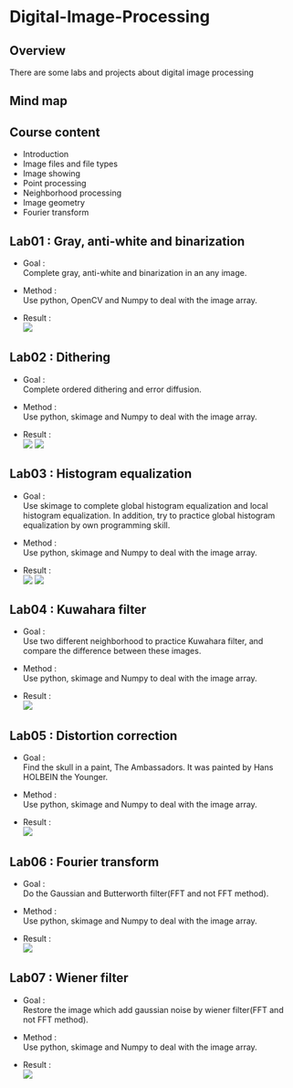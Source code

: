 # Digital-Image-Processing

## Overview
There are some labs and projects about digital image processing
>

## Mind map
>

## Course content
- Introduction
- Image files and file types
- Image showing
- Point processing
- Neighborhood processing
- Image geometry
- Fourier transform
>

## Lab01 : Gray, anti-white and binarization
- Goal :      
Complete gray, anti-white and binarization in an any image.
>
- Method :      
Use python, OpenCV and Numpy to deal with the image array.
>
- Result :     
![](https://github.com/tailer954/Digital-Image-Processing/blob/master/Lab01_Gray%2C%20anti-white%20and%20binarization/LAB01_sets.PNG)
>
## Lab02 : Dithering
- Goal :      
Complete ordered dithering and error diffusion.
>
- Method :      
Use python, skimage and Numpy to deal with the image array.
>
- Result :     
![](https://github.com/tailer954/Digital-Image-Processing/blob/master/Lab02_Dithering/OrderDitherSets.PNG)
![](https://github.com/tailer954/Digital-Image-Processing/blob/master/Lab02_Dithering/ErrorDiffSets.PNG)
>
## Lab03 : Histogram equalization
- Goal :      
Use skimage to complete global histogram equalization and local histogram equalization. In addition, try to practice global histogram equalization by own programming skill.
>
- Method :      
Use python, skimage and Numpy to deal with the image array.
>
- Result :     
![](https://github.com/tailer954/Digital-Image-Processing/blob/master/Lab03_Histogram%20equalization/LAB03Sets.PNG)
![](https://github.com/tailer954/Digital-Image-Processing/blob/master/Lab03_Histogram%20equalization/HistogramSets.png)
>

## Lab04 : Kuwahara filter
- Goal :      
Use two different neighborhood to practice Kuwahara filter, and compare the difference between these images.
>
- Method :      
Use python, skimage and Numpy to deal with the image array.
>
- Result :     
![](https://github.com/tailer954/Digital-Image-Processing/blob/master/Lab04_Kuwahara%20filter/LAB04Sets.PNG)
>

## Lab05 : Distortion correction
- Goal :      
Find the skull in a paint, The Ambassadors. It was painted by Hans HOLBEIN the Younger.
>
- Method :      
Use python, skimage and Numpy to deal with the image array.
>
- Result :     
![](https://github.com/tailer954/Digital-Image-Processing/blob/master/Lab05_Distortion%20correction/Lab05Sets.PNG)
>

## Lab06 : Fourier transform
- Goal :      
Do the Gaussian and Butterworth filter(FFT and not FFT method).
>
- Method :      
Use python, skimage and Numpy to deal with the image array.
>
- Result :     
![](https://github.com/tailer954/Digital-Image-Processing/blob/master/Lab06_Fourier%20transform/Lab06Sets.jpg)
>

## Lab07 : Wiener filter
- Goal :      
Restore the image which add gaussian noise by wiener filter(FFT and not FFT method). 
>
- Method :      
Use python, skimage and Numpy to deal with the image array.
>
- Result :     
![](https://github.com/tailer954/Digital-Image-Processing/blob/master/Lab07_Wiener%20filter/Lab07Sets.jpg)
>
